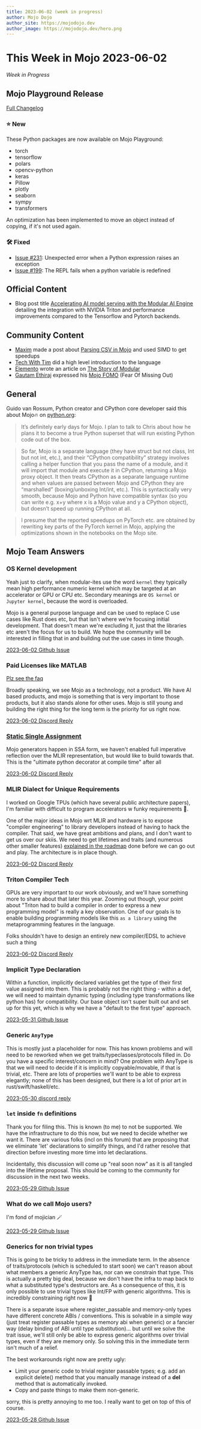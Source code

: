```yaml
---
title: 2023-06-02 (week in progress)
author: Mojo Dojo
author_site: https://mojodojo.dev
author_image: https://mojodojo.dev/hero.png
---
```


# This Week in Mojo 2023-06-02

_Week in Progress_

## Mojo Playground Release
[Full Changelog](https://docs.modular.com/mojo/changelog.html#section)

### ⭐️ New
These Python packages are now available on Mojo Playground:

- torch
- tensorflow
- polars
- opencv-python
- keras
- Pillow
- plotly
- seaborn
- sympy
- transformers

An optimization has been implemented to move an object instead of copying, if it's not used again.

### 🛠️ Fixed
- [Issue #231](https://github.com/modularml/mojo/issues/231): Unexpected error when a Python expression raises an exception
- [Issue #199](https://github.com/modularml/mojo/issues/119): The REPL fails when a python variable is redefined

## Official Content
- Blog post title [Accelerating AI model serving with the Modular AI Engine](https://www.modular.com/blog/accelerating-ai-model-serving-with-the-modular-ai-engine) detailing the integration with NVIDIA Triton and performance improvements compared to the Tensorflow and Pytorch backends.

## Community Content

- [Maxim](https://mzaks.medium.com/) made a post about [Parsing CSV in Mojo](https://mzaks.medium.com/simple-csv-parser-in-mojo-3555c13fb5c8) and used SIMD to get speedups
- [Tech With Tim](https://www.youtube.com/watch?v=21WFgScvrdg) did a high level introduction to the language
- [Elemento](https://medium.com/@elemento) wrote an article on [The Story of Modular](https://medium.com/mlearning-ai/the-story-of-modular-1e3ef08fdc7)
- [Gautam Ethiraj](https://medium.com/@gautam.e/hello-mojo-83f5a8b04074) expressed his [Mojo FOMO](https://medium.com/@gautam.e/hello-mojo-83f5a8b04074) (Fear Of Missing Out)


## General
Guido van Rossum, Python creator and CPython core developer said this about Mojo🔥 on [python.org](https://discuss.python.org/t/mojo-python-with-c-gpu-performance/26993/6):

> It’s definitely early days for Mojo. I plan to talk to Chris about how he plans it to become a true Python superset that will run existing Python code out of the box.

>So far, Mojo is a separate language (they have struct but not class, Int but not int, etc.), and their “CPython compatibility” strategy involves calling a helper function that you pass the name of a module, and it will import that module and execute it in CPython, returning a Mojo proxy object. It then treats CPython as a separate language runtime and when values are passed between Mojo and CPython they are “marshalled” (boxing/unboxing Int/int, etc.). This is syntactically very smooth, because Mojo and Python have compatible syntax (so you can write e.g. x+y where x is a Mojo value and y a CPython object), but doesn’t speed up running CPython at all.

>I presume that the reported speedups on PyTorch etc. are obtained by rewriting key parts of the PyTorch kernel in Mojo, applying the optimizations shown in the notebooks on the Mojo site.


## Mojo Team Answers
### OS Kernel development
Yeah just to clarify, when modular-ites use the word `kernel` they typically mean high performance numeric kernel which may be targeted at an accelerator or GPU or CPU etc. Secondary meanings are `OS kernel` or `Jupyter kernel`, because the word is overloaded.

Mojo is a general purpose language and can be used to replace C use cases like Rust does etc, but that isn't where we're focusing initial development. That doesn't mean we're excluding it, just that the libraries etc aren't the focus for us to build. We hope the community will be interested in filling that in and building out the use cases in time though.

[2023-06-02 Github Issue](https://github.com/modularml/mojo/discussions/302#discussioncomment-6065569)

### Paid Licenses like MATLAB
[Plz see the faq](https://docs.modular.com/mojo/faq.html#distribution)

Broadly speaking, we see Mojo as a technology, not a product. We have AI based products, and mojo is something that is very important to those products, but it also stands alone for other uses. Mojo is still young and building the right thing for the long term is the priority for us right now.

[2023-06-02 Discord Reply](https://discord.com/channels/1087530497313357884/1103420074372644916/1113937251576057948)

### [Static Single Assignment](https://en.wikipedia.org/wiki/Static_single-assignment_form)
Mojo generators happen in SSA form, we haven't enabled full imperative reflection over the MLIR representation, but would like to build towards that. This is the "ultimate python decorator at compile time" after all

[2023-06-02 Discord Reply](https://discord.com/channels/1087530497313357884/1113898580885917786/1113914827988013147)

### MLIR Dialect for Unique Requirements
I worked on Google TPUs (which have several public architecture papers), I'm familiar with difficult to program accelerators w funky requirements 🙂.

One of the major ideas in Mojo wrt MLIR and hardware is to expose "compiler engineering" to library developers instead of having to hack the compiler. That said, we have great ambitions and plans, and I don't want to get us over our skiis. We need to get lifetimes and traits (and numerous other smaller features) [explained in the roadmap](https://docs.modular.com/mojo/roadmap.html) done before we can go out and play. The architecture is in place though. 

[2023-06-02 Discord Reply](https://discord.com/channels/1087530497313357884/1113898580885917786/1113915440587079680)

### Triton Compiler Tech
GPUs are very important to our work obviously, and we'll have something more to share about that later this year.
Zooming out though, your point about "Triton had to build a compiler in order to express a new programming model" is really a key observation. One of our goals is to enable building programming models like this `as a library` using the metaprogramming features in the language.

Folks shouldn't have to design an entirely new compiler/EDSL to achieve such a thing

[2023-06-02 Discord Reply](https://discord.com/channels/1087530497313357884/1098713601386233997/threads/1113898580885917786)

### Implicit Type Declaration
Within a function, implicitly declared variables get the type of their first value assigned into them. This is probably not the right thing - within a def, we will need to maintain dynamic typing (including type transformations like python has) for compatibility. Our base object isn't super built out and set up for this yet, which is why we have a "default to the first type" approach.

[2023-05-31 Github Issue](https://github.com/modularml/mojo/issues/290)

### Generic `AnyType` 
This is mostly just a placeholder for now.  This has known problems and will need to be reworked when we get traits/typeclasses/protocols filled in.  Do you have a specific interest/concern in mind?
One problem with AnyType is that we will need to decide if it is implicitly copyable/movable, if that is trivial, etc.  There are lots of properties we'll want to be able to express elegantly; none of this has been designed, but there is a lot of prior art in rust/swift/haskell/etc.

[2023-05-30 discord reply](https://discord.com/channels/1087530497313357884/1113029339500511233/1113149935773298698)

### `let` inside `fn` definitions
Thank you for filing this. This is known (to me) to not be supported. We have the infrastructure to do this now, but we need to decide whether we want it. There are various folks (incl on this forum) that are proposing that we eliminate 'let' declarations to simplify things, and I'd rather resolve that direction before investing more time into let declarations.

Incidentally, this discussion will come up "real soon now" as it is all tangled into the lifetime proposal. This should be coming to the community for discussion in the next two weeks.

[2023-05-29 Github Issue](https://github.com/modularml/mojo/issues/280#issuecomment-1566300145)

### What do we call Mojo users?
I'm fond of mojician 🪄

[2023-05-29 Github Issue](https://github.com/modularml/mojo/discussions/276#discussioncomment-6023971)

### Generics for non trivial types
This is going to be tricky to address in the immediate term. In the absence of traits/protocols (which is scheduled to start soon) we can't reason about what members a generic AnyType has, nor can we constrain that type. This is actually a pretty big deal, because we don't have the infra to map back to what a substituted type's destructors are. As a consequence of this, it is only possible to use trivial types like Int/FP with generic algorithms. This is incredibly constraining right now 🙁

There is a separate issue where register_passable and memory-only types have different concrete ABIs / conventions. This is solvable in a simple way (just treat register passable types as memory abi when generic) or a fancier way (delay binding of ABI until type substitution)... but until we solve the trait issue, we'll still only be able to express generic algorithms over trivial types, even if they are memory only. So solving this in the immediate term isn't much of a relief.

The best workarounds right now are pretty ugly:

- Limit your generic code to trivial register passable types; e.g. add an explicit delete() method that you manually manage instead of a __del__ method that is automatically invoked.
- Copy and paste things to make them non-generic.

sorry, this is pretty annoying to me too. I really want to get on top of this of course.

[2023-05-28 Github Issue](https://github.com/modularml/mojo/issues/271#issuecomment-1565709849)

